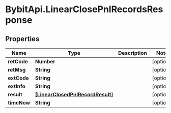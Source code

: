 # BybitApi.LinearClosePnlRecordsResponse

## Properties
Name | Type | Description | Notes
------------ | ------------- | ------------- | -------------
**retCode** | **Number** |  | [optional] 
**retMsg** | **String** |  | [optional] 
**extCode** | **String** |  | [optional] 
**extInfo** | **String** |  | [optional] 
**result** | [**[LinearClosedPnlRecordResult]**](docs/LinearClosedPnlRecordResult.md) |  | [optional] 
**timeNow** | **String** |  | [optional] 


